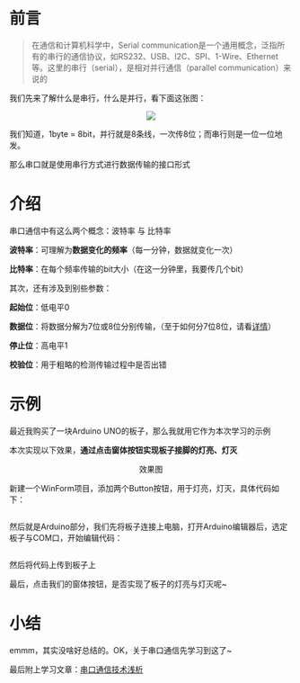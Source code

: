 # 前言

> 在通信和计算机科学中，Serial communication是一个通用概念，泛指所有的串行的通信协议，如RS232、USB、I2C、SPI、1-Wire、Ethernet等。这里的串行（serial），是相对并行通信（parallel communication）来说的

我们先来了解什么是串行，什么是并行，看下面这张图：

<div align='center'>

![](http://www.wowotech.net/content/uploadfile/201606/2a0acc95357f72116b5c83191c6ee41320160624145003.gif)
</div>

我们知道，1byte = 8bit，并行就是8条线，一次传8位；而串行则是一位一位地发。

那么串口就是使用串行方式进行数据传输的接口形式


# 介绍

串口通信中有这么两个概念：波特率 与 比特率

**波特率**：可理解为**数据变化的频率**（每一分钟，数据就变化一次）

**比特率**：在每个频率传输的bit大小（在这一分钟里，我要传几个bit）

其次，还有涉及到别些参数：

**起始位**：低电平0

**数据位**：将数据分解为7位或8位分别传输，（至于如何分7位8位，请看[详情](https://zhidao.baidu.com/question/248059843.html)）

**停止位**：高电平1

**校验位**：用于粗略的检测传输过程中是否出错



# 示例


最近我购买了一块Arduino UNO的板子，那么我就用它作为本次学习的示例

本次实现以下效果，**通过点击窗体按钮实现板子接脚的灯亮、灯灭**

<div align='center'>

效果图
</div>


新建一个WinForm项目，添加两个Button按钮，用于灯亮，灯灭，具体代码如下：

```

```


然后就是Arduino部分，我们先将板子连接上电脑，打开Arduino编辑器后，选定板子与COM口，开始编辑代码：

```

```

然后将代码上传到板子上


最后，点击我们的窗体按钮，是否实现了板子的灯亮与灯灭呢~


# 小结

emmm，其实没啥好总结的。OK，关于串口通信先学习到这了~

最后附上学习文章：[串口通信技术浅析](http://www.wowotech.net/basic_tech/serial_intro.html)